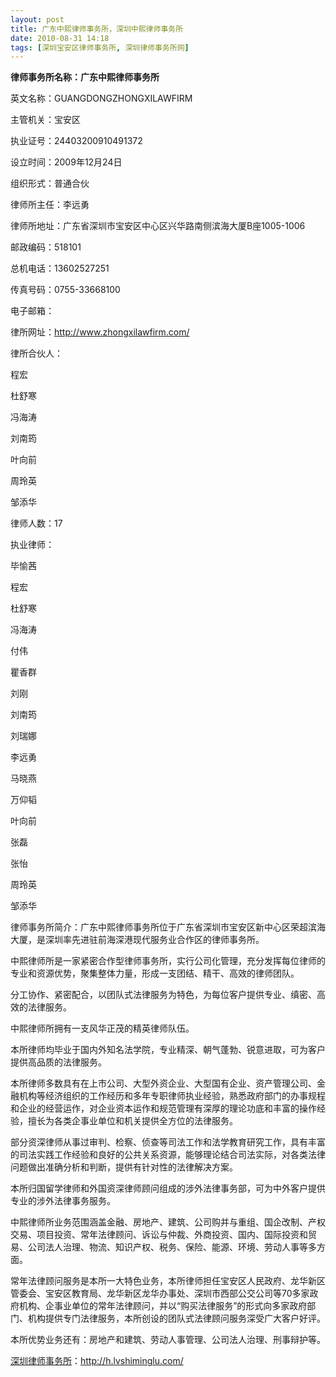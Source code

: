 ```yaml
---
layout: post
title: 广东中熙律师事务所，深圳中熙律师事务所
date: 2010-08-31 14:18
tags: [深圳宝安区律师事务所, 深圳律师事务所网]
---
```

<strong>律师事务所名称：广东中熙律师事务所</strong>

英文名称：GUANGDONGZHONGXILAWFIRM

主管机关：宝安区

执业证号：24403200910491372

设立时间：2009年12月24日

组织形式：普通合伙

律师所主任：李远勇

律师所地址：广东省深圳市宝安区中心区兴华路南侧滨海大厦B座1005-1006

邮政编码：518101

总机电话：13602527251

传真号码：0755-33668100

电子邮箱：

律所网址：http://www.zhongxilawfirm.com/

律所合伙人：

程宏

杜舒寒

冯海涛

刘南筠

叶向前

周玲英

邹添华

律师人数：17

执业律师：

毕愉茜

程宏

杜舒寒

冯海涛

付伟

瞿香群

刘刚

刘南筠

刘瑞娜

李远勇

马晓燕

万仰韬

叶向前

张磊

张怡

周玲英

邹添华

律师事务所简介：广东中熙律师事务所位于广东省深圳市宝安区新中心区荣超滨海大厦，是深圳率先进驻前海深港现代服务业合作区的律师事务所。

中熙律师所是一家紧密合作型律师事务所，实行公司化管理，充分发挥每位律师的专业和资源优势，聚集整体力量，形成一支团结、精干、高效的律师团队。

分工协作、紧密配合，以团队式法律服务为特色，为每位客户提供专业、缜密、高效的法律服务。

中熙律师所拥有一支风华正茂的精英律师队伍。

本所律师均毕业于国内外知名法学院，专业精深、朝气蓬勃、锐意进取，可为客户提供高品质的法律服务。

本所律师多数具有在上市公司、大型外资企业、大型国有企业、资产管理公司、金融机构等经济组织的工作经历和多年专职律师执业经验，熟悉政府部门的办事规程和企业的经营运作，对企业资本运作和规范管理有深厚的理论功底和丰富的操作经验，擅长为各类企事业单位和机关提供全方位的法律服务。

部分资深律师从事过审判、检察、侦查等司法工作和法学教育研究工作，具有丰富的司法实践工作经验和良好的公共关系资源，能够理论结合司法实际，对各类法律问题做出准确分析和判断，提供有针对性的法律解决方案。

本所归国留学律师和外国资深律师顾问组成的涉外法律事务部，可为中外客户提供专业的涉外法律事务服务。

中熙律师所业务范围涵盖金融、房地产、建筑、公司购并与重组、国企改制、产权交易、项目投资、常年法律顾问、诉讼与仲裁、外商投资、国内、国际投资和贸易、公司法人治理、物流、知识产权、税务、保险、能源、环境、劳动人事等多方面。

常年法律顾问服务是本所一大特色业务，本所律师担任宝安区人民政府、龙华新区管委会、宝安区教育局、龙华新区龙华办事处、深圳市西部公交公司等70多家政府机构、企事业单位的常年法律顾问，并以“购买法律服务”的形式向多家政府部门、机构提供专门法律服务，本所创设的团队式法律顾问服务深受广大客户好评。

本所优势业务还有：房地产和建筑、劳动人事管理、公司法人治理、刑事辩护等。



<a href="http://h.lvshiminglu.com/">深圳律师事务所</a>：<a href="http://h.lvshiminglu.com/">http://h.lvshiminglu.com/</a>

